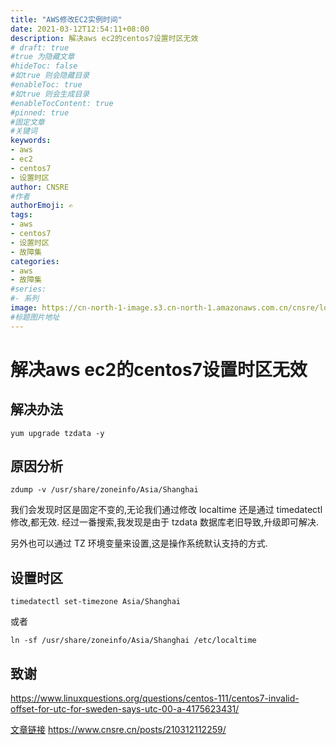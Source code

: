 ```yaml
---
title: "AWS修改EC2实例时间"
date: 2021-03-12T12:54:11+08:00
description: 解决aws ec2的centos7设置时区无效
# draft: true
#true 为隐藏文章
#hideToc: false
#如true 则会隐藏目录
#enableToc: true
#如true 则会生成目录
#enableTocContent: true
#pinned: true  
#固定文章
#关键词
keywords:
- aws
- ec2
- centos7
- 设置时区
author: CNSRE    
#作者
authorEmoji: ✍
tags:
- aws
- centos7
- 设置时区
- 故障集
categories:
- aws
- 故障集
#series:
#- 系列
image: https://cn-north-1-image.s3.cn-north-1.amazonaws.com.cn/cnsre/logo/bug.png
#标题图片地址
---
```

# 解决aws ec2的centos7设置时区无效

## 解决办法

``` shell
yum upgrade tzdata -y
```

## 原因分析
``` shell
zdump -v /usr/share/zoneinfo/Asia/Shanghai
```

我们会发现时区是固定不变的,无论我们通过修改 localtime 还是通过 timedatectl 修改,都无效.
经过一番搜索,我发现是由于 tzdata 数据库老旧导致,升级即可解决.

另外也可以通过 TZ 环境变量来设置,这是操作系统默认支持的方式.

## 设置时区

``` shell
timedatectl set-timezone Asia/Shanghai
```
或者

``` shell
ln -sf /usr/share/zoneinfo/Asia/Shanghai /etc/localtime
```

## 致谢
https://www.linuxquestions.org/questions/centos-111/centos7-invalid-offset-for-utc-for-sweden-says-utc-00-a-4175623431/

[文章链接](https://www.cnsre.cn/posts/210312112259/)
https://www.cnsre.cn/posts/210312112259/


